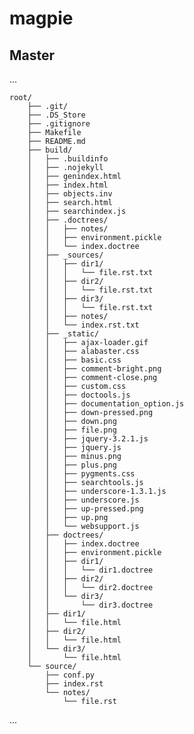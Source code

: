 # magpie


## Master

...

	root/
	    ├── .git/ 
	    ├── .DS_Store
	    ├── .gitignore
	    ├── Makefile
	    ├── README.md
	    ├── build/
	    │   ├── .buildinfo
	    │   ├── .nojekyll
	    │   ├── genindex.html
	    │   ├── index.html
	    │   ├── objects.inv
	    │   ├── search.html
	    │   ├── searchindex.js
	    │   ├── .doctrees/
	    │   │   ├── notes/
	    │   │   ├── environment.pickle
	    │   │   └── index.doctree
	    │   ├── _sources/
        │   │   ├── dir1/ 
        │   │   │   └── file.rst.txt 
        │   │   ├── dir2/ 
        │   │   │   └── file.rst.txt 
        │   │   ├── dir3/ 
        │   │   │   └── file.rst.txt 
	    │   │   ├── notes/
	    │   │   └── index.rst.txt
	    │   ├── _static/ 
        │   │   ├── ajax-loader.gif 
        │   │   ├── alabaster.css 
        │   │   ├── basic.css 
        │   │   ├── comment-bright.png 
        │   │   ├── comment-close.png
        │   │   ├── custom.css 
        │   │   ├── doctools.js 
        │   │   ├── documentation_option.js 
        │   │   ├── down-pressed.png 
        │   │   ├── down.png 
        │   │   ├── file.png 
        │   │   ├── jquery-3.2.1.js 
        │   │   ├── jquery.js 
        │   │   ├── minus.png 
        │   │   ├── plus.png
        │   │   ├── pygments.css 
        │   │   ├── searchtools.js 
        │   │   ├── underscore-1.3.1.js 
        │   │   ├── underscore.js 
        │   │   ├── up-pressed.png 
        │   │   ├── up.png 
        │   │   └── websupport.js 
        │   ├── doctrees/ 
        │   │   ├── index.doctree
        │   │   ├── environment.pickle 
        │   │   ├── dir1/ 
        │   │   │   └── dir1.doctree 
        │   │   ├── dir2/ 
        │   │   │   └── dir2.doctree 
        │   │   └── dir3/ 
        │   │       └── dir3.doctree 
        │   ├── dir1/
        │   │   └── file.html 
        │   ├── dir2/
        │   │   └── file.html 
        │   └── dir3/
        │       └── file.html 
        └── source/
            ├── conf.py
            ├── index.rst 
            └── notes/ 
                └── file.rst


...

